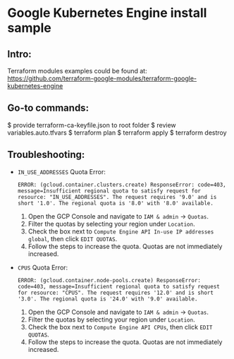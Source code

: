 # Google Kubernetes Engine install sample

## Intro:
Terraform modules examples could be found at: https://github.com/terraform-google-modules/terraform-google-kubernetes-engine

## Go-to commands:
$ provide terraform-ca-keyfile.json to root folder
$ review variables.auto.tfvars
$ terraform plan
$ terraform apply
$ terraform destroy

## Troubleshooting:
* `IN_USE_ADDRESSES` Quota Error:

  ```console
  ERROR: (gcloud.container.clusters.create) ResponseError: code=403, message=Insufficient regional quota to satisfy request for resource: "IN_USE_ADDRESSES". The request requires '9.0' and is short '1.0'. The regional quota is '8.0' with '8.0' available.
  ```

  1.  Open the GCP Console and navigate to `IAM & admin` -> `Quotas`.
  1.  Filter the quotas by selecting your region under `Location`.
  1.  Check the box next to `Compute Engine API In-use IP addresses global`,
      then click `EDIT QUOTAS`.
  1.  Follow the steps to increase the quota. Quotas are not immediately
      increased.

* `CPUS` Quota Error:

  ```console
  ERROR: (gcloud.container.node-pools.create) ResponseError: code=403, message=Insufficient regional quota to satisfy request for resource: "CPUS". The request requires '12.0' and is short '3.0'. The regional quota is '24.0' with '9.0' available.
  ```
  1.  Open the GCP Console and navigate to `IAM & admin` -> `Quotas`.
  1.  Filter the quotas by selecting your region under `Location`.
  1.  Check the box next to `Compute Engine API CPUs`, then click `EDIT QUOTAS`.
  1.  Follow the steps to increase the quota. Quotas are not immediately
      increased.


